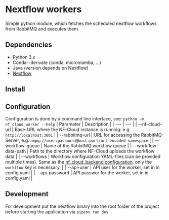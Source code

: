 # Nextflow workers
Simple python module, which fetches the scheduled nextflow workflows from RabbitMQ and executes them.

## Dependencies
* Python 3.x
* Conda--derivate (conda, micromamba, ...)
* Java (version depends on Nextflow)
* [Nextflow](https://www.nextflow.io/)

## Install


## Configuration
Configuration is done by a command line interface, see: `python -m nf_cloud_worker --help`
| Parameter | Description |
| --- | --- |
| --nf-cloud-url | Base-URL where the NF-Cloud instance is running: e.g. `http://localhost:3001` |
| --rabbitmq-url | URL for accessing the RabbitMQ-Server, e.g. `ampq://user:password@host:port/url-encoded-namespace` |
| --workflow-queue | Name of the RabbitMQ workflow queue |
| --workflow-data-path | Path to the directory where NF-Cloud uploads the workflow data |
| --workflows | Workflow configuration YAML-files (can be provided multiple times). Same as the [nf_cloud_backend configuration](../nf_cloud_backend/Readme.md#Configuration), only the `workflow` key is necessary. |
| --api-user | API user for the worker, set in in config.yaml |
| --api-password | API passwor for the worker, set in in config.yaml |


## Development
For development put the nextflow binary into the root folder of the project before starting the application via `pipenv run dev`.